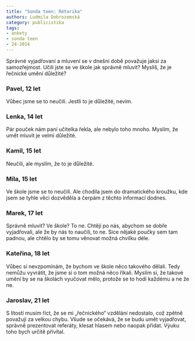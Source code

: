 ```yaml
---
title: "Sonda teen: Rétorika"
authors: Ludmila Dobrozemská
category: publicistika
tags:
- ankety
- sonda teen
- 24-2014 
---
```


Správné vyjadřovaní a mluvení se v dnešní době považuje jaksi za samozřejmost. Učili jste se ve škole jak správně mluvit? Myslíš, že je řečnické umění důležité?

### Pavel, 12 let
Vůbec jsme se to neučili. Jestli to je důležité, nevím.

### Lenka, 14 let
Pár pouček nám paní učitelka řekla, ale nebylo toho mnoho. Myslím, že umět mluvit je velmi důležité.

### Kamil, 15 let
Neučili, ale myslím, že to je důležité.

### Míla, 15 let
Ve škole jsme se to neučili. Ale chodila jsem do dramatického kroužku, kde jsem se tyhle věci dozvěděla a čerpám z těchto informací dodnes.

### Marek, 17 let
Správně mluvit? Ve škole? To ne. Chtějí po nás, abychom se dobře vyjadřovali, ale že by nás to naučili, to ne. Sice nějaké poučky sem tam padnou, ale chtělo by se tomu věnovat možná chvilku déle.

### Kateřina, 18 let
Vůbec si nevzpomínám, že bychom ve škole něco takového dělali. Tedy nemůžu vyvrátit, že jsme si o tom možná něco říkali. Myslím si, že takové umění by se na školách vyučovat mělo, protože se to hodí každému a ne že ne.

### Jaroslav, 21 let
S lítostí musím říct, že se mi „řečnického“ vzdělání nedostalo, což zpětně považuji za velkou chybu. Všude se očekává, že se budu umět vyjadřovat, správně prezentovat referáty, klesat hlasem nebo naopak přidat. Výuku toho bych určitě přivítal.